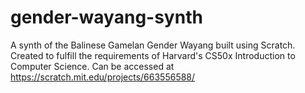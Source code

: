 # gender-wayang-synth
A synth of the Balinese Gamelan Gender Wayang built using Scratch.
Created to fulfill the requirements of Harvard's CS50x Introduction to Computer Science. 
Can be accessed at https://scratch.mit.edu/projects/663556588/
